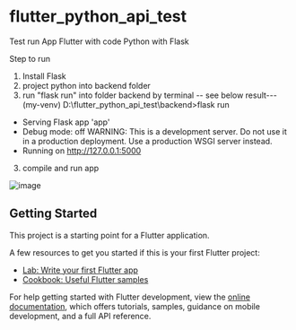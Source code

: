 # flutter_python_api_test

Test run App Flutter with code Python with Flask

Step to run
1. Install Flask
2. project python into backend folder
3. run "flask run" into folder backend by terminal
-- see below result--- 
   (my-venv) D:\flutter_python_api_test\backend>flask run
* Serving Flask app 'app'
* Debug mode: off
  WARNING: This is a development server. Do not use it in a production deployment. Use a production WSGI server instead.
* Running on http://127.0.0.1:5000

3. compile and run app 


![image](https://user-images.githubusercontent.com/65929403/219760454-48261850-92e8-49b2-9b7a-7840b3decadf.png)


 

## Getting Started

This project is a starting point for a Flutter application.

A few resources to get you started if this is your first Flutter project:

- [Lab: Write your first Flutter app](https://docs.flutter.dev/get-started/codelab)
- [Cookbook: Useful Flutter samples](https://docs.flutter.dev/cookbook)

For help getting started with Flutter development, view the
[online documentation](https://docs.flutter.dev/), which offers tutorials,
samples, guidance on mobile development, and a full API reference.
